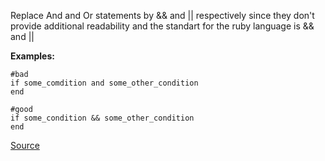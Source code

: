 Replace And and Or statements by && and || respectively since they don't provide additional
readability and the standart for the ruby language is && and ||

**Examples:**

```
#bad
if some_comdition and some_other_condition
end

#good
if some_condition && some_other_condition
end
```

[Source](http://www.rubydoc.info/gems/rubocop/RuboCop/Cop/Style/AndOr)